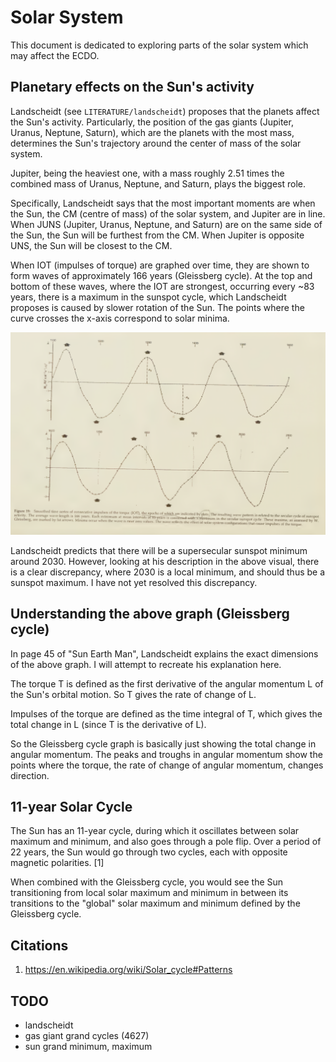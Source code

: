 # Solar System

This document is dedicated to exploring parts of the solar system which may affect the ECDO.

## Planetary effects on the Sun's activity

Landscheidt (see `LITERATURE/landscheidt`) proposes that the planets affect the Sun's activity. Particularly, the position of the gas giants (Jupiter, Uranus, Neptune, Saturn), which are the planets with the most mass, determines the Sun's trajectory around the center of mass of the solar system.

Jupiter, being the heaviest one, with a mass roughly 2.51 times the combined mass of Uranus, Neptune, and Saturn, plays the biggest role.

Specifically, Landscheidt says that the most important moments are when the Sun, the CM (centre of mass) of the solar system, and Jupiter are in line. When JUNS (Jupiter, Uranus, Neptune, and Saturn) are on the same side of the Sun, the Sun will be furthest from the CM. When Jupiter is opposite UNS, the Sun will be closest to the CM.

When IOT (impulses of torque) are graphed over time, they are shown to form waves of approximately 166 years (Gleissberg cycle). At the top and bottom of these waves, where the IOT are strongest, occurring every ~83 years, there is a maximum in the sunspot cycle, which Landscheidt proposes is caused by slower rotation of the Sun. The points where the curve crosses the x-axis correspond to solar minima.

![sunspot cycles](img/sunspot-cycles.png "sunspot cycles")

Landscheidt predicts that there will be a supersecular sunspot minimum around 2030. However, looking at his description in the above visual, there is a clear discrepancy, where 2030 is a local minimum, and should thus be a sunspot maximum. I have not yet resolved this discrepancy.

## Understanding the above graph (Gleissberg cycle)

In page 45 of "Sun Earth Man", Landscheidt explains the exact dimensions of the above graph. I will attempt to recreate his explanation here.

The torque T is defined as the first derivative of the angular momentum L of the Sun's orbital motion. So T gives the rate of change of L.

Impulses of the torque are defined as the time integral of T, which gives the total change in L (since T is the derivative of L).

So the Gleissberg cycle graph is basically just showing the total change in angular momentum. The peaks and troughs in angular momentum show the points where the torque, the rate of change of angular momentum, changes direction.

## 11-year Solar Cycle

The Sun has an 11-year cycle, during which it oscillates between solar maximum and minimum, and also goes through a pole flip. Over a period of 22 years, the Sun would go through two cycles, each with opposite magnetic polarities. [1]

When combined with the Gleissberg cycle, you would see the Sun transitioning from local solar maximum and minimum in between its transitions to the "global" solar maximum and minimum defined by the Gleissberg cycle.

## Citations

1. https://en.wikipedia.org/wiki/Solar_cycle#Patterns

## TODO

- landscheidt
- gas giant grand cycles (4627)
- sun grand minimum, maximum